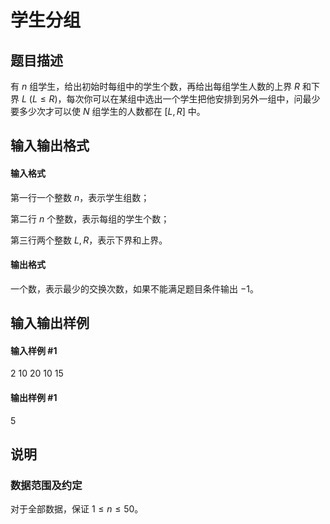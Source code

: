 
# 学生分组
## 题目描述
有 $n$ 组学生，给出初始时每组中的学生个数，再给出每组学生人数的上界 $R$ 和下界 $L\ (L \le R)$，每次你可以在某组中选出一个学生把他安排到另外一组中，问最少要多少次才可以使 $N$ 组学生的人数都在 $[L,R]$ 中。

## 输入输出格式
#### 输入格式

第一行一个整数 $n$，表示学生组数；

第二行 $n$ 个整数，表示每组的学生个数；

第三行两个整数 $L,R$，表示下界和上界。

#### 输出格式

一个数，表示最少的交换次数，如果不能满足题目条件输出 $-1$。
## 输入输出样例
#### 输入样例 #1
2
10 20
10 15

#### 输出样例 #1
5
## 说明
### 数据范围及约定

对于全部数据，保证 $1\le n \le 50$。
 